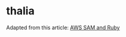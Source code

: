 # thalia

Adapted from this article: [AWS SAM and Ruby](https://archive.is/20210314174543/https://medium.com/@jameshamann/aws-sam-and-ruby-fbe6b647014b)

